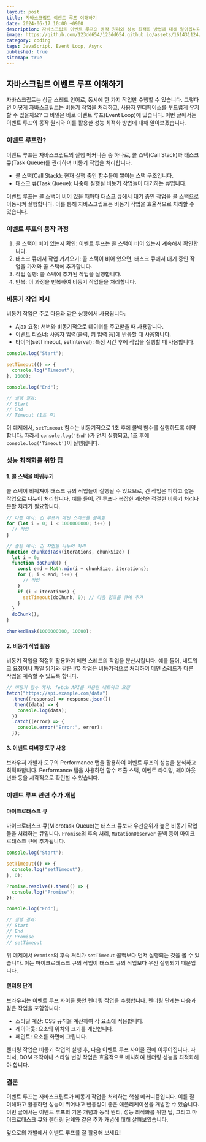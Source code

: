 ```yaml
---
layout: post
title: 자바스크립트 이벤트 루프 이해하기
date: 2024-06-17 10:00 +0900
description: 자바스크립트 이벤트 루프의 동작 원리와 성능 최적화 방법에 대해 알아봅니다.
image: https://github.com/123dd654/123dd654.github.io/assets/161431124/8c4e8c90-4d2f-4e6e-86aa-9df7ca98a3a3
category: coding
tags: JavaScript, Event Loop, Async
published: true
sitemap: true
---
```


## 자바스크립트 이벤트 루프 이해하기

자바스크립트는 싱글 스레드 언어로, 동시에 한 가지 작업만 수행할 수 있습니다. 그렇다면 어떻게 자바스크립트는 비동기 작업을 처리하고, 사용자 인터페이스를 부드럽게 유지할 수 있을까요? 그 비밀은 바로 이벤트 루프(Event Loop)에 있습니다. 이번 글에서는 이벤트 루프의 동작 원리와 이를 활용한 성능 최적화 방법에 대해 알아보겠습니다.

### 이벤트 루프란?

이벤트 루프는 자바스크립트의 실행 메커니즘 중 하나로, 콜 스택(Call Stack)과 태스크 큐(Task Queue)를 관리하며 비동기 작업을 처리합니다.

- 콜 스택(Call Stack): 현재 실행 중인 함수들이 쌓이는 스택 구조입니다.
- 태스크 큐(Task Queue): 나중에 실행될 비동기 작업들이 대기하는 큐입니다.

이벤트 루프는 콜 스택이 비어 있을 때마다 태스크 큐에서 대기 중인 작업을 콜 스택으로 이동시켜 실행합니다. 이를 통해 자바스크립트는 비동기 작업을 효율적으로 처리할 수 있습니다.

### 이벤트 루프의 동작 과정

1. 콜 스택이 비어 있는지 확인: 이벤트 루프는 콜 스택이 비어 있는지 계속해서 확인합니다.
2. 태스크 큐에서 작업 가져오기: 콜 스택이 비어 있으면, 태스크 큐에서 대기 중인 작업을 가져와 콜 스택에 추가합니다.
3. 작업 실행: 콜 스택에 추가된 작업을 실행합니다.
4. 반복: 이 과정을 반복하여 비동기 작업들을 처리합니다.

### 비동기 작업 예시

비동기 작업은 주로 다음과 같은 상황에서 사용됩니다:

- Ajax 요청: 서버와 비동기적으로 데이터를 주고받을 때 사용합니다.
- 이벤트 리스너: 사용자 입력(클릭, 키 입력 등)에 반응할 때 사용합니다.
- 타이머(setTimeout, setInterval): 특정 시간 후에 작업을 실행할 때 사용합니다.

```javascript
console.log("Start");

setTimeout(() => {
  console.log("Timeout");
}, 1000);

console.log("End");

// 실행 결과:
// Start
// End
// Timeout (1초 후)
```

이 예제에서, `setTimeout` 함수는 비동기적으로 1초 후에 콜백 함수를 실행하도록 예약합니다. 따라서 `console.log('End')`가 먼저 실행되고, 1초 후에 `console.log('Timeout')`이 실행됩니다.

### 성능 최적화를 위한 팁

#### 1. 콜 스택을 비워두기

콜 스택이 비워져야 태스크 큐의 작업들이 실행될 수 있으므로, 긴 작업은 피하고 짧은 작업으로 나누어 처리합니다. 예를 들어, 긴 루프나 복잡한 계산은 적절한 비동기 처리나 분할 처리가 필요합니다.

```javascript
// 나쁜 예시: 긴 루프가 메인 스레드를 블록함
for (let i = 0; i < 1000000000; i++) {
  // 작업
}

// 좋은 예시: 긴 작업을 나누어 처리
function chunkedTask(iterations, chunkSize) {
  let i = 0;
  function doChunk() {
    const end = Math.min(i + chunkSize, iterations);
    for (; i < end; i++) {
      // 작업
    }
    if (i < iterations) {
      setTimeout(doChunk, 0); // 다음 청크를 큐에 추가
    }
  }
  doChunk();
}

chunkedTask(1000000000, 10000);
```

#### 2. 비동기 작업 활용

비동기 작업을 적절히 활용하여 메인 스레드의 작업을 분산시킵니다. 예를 들어, 네트워크 요청이나 파일 읽기와 같은 I/O 작업은 비동기적으로 처리하여 메인 스레드가 다른 작업을 계속할 수 있도록 합니다.

```javascript
// 비동기 함수 예시: fetch API를 사용한 네트워크 요청
fetch("https://api.example.com/data")
  .then((response) => response.json())
  .then((data) => {
    console.log(data);
  })
  .catch((error) => {
    console.error("Error:", error);
  });
```

#### 3. 이벤트 디버깅 도구 사용

브라우저 개발자 도구의 Performance 탭을 활용하여 이벤트 루프의 성능을 분석하고 최적화합니다. Performance 탭을 사용하면 함수 호출 스택, 이벤트 타이밍, 레이아웃 변화 등을 시각적으로 확인할 수 있습니다.

### 이벤트 루프 관련 추가 개념

#### 마이크로태스크 큐

마이크로태스크 큐(Microtask Queue)는 태스크 큐보다 우선순위가 높은 비동기 작업들을 처리하는 큐입니다. `Promise`의 후속 처리, `MutationObserver` 콜백 등이 마이크로태스크 큐에 추가됩니다.

```javascript
console.log("Start");

setTimeout(() => {
  console.log("setTimeout");
}, 0);

Promise.resolve().then(() => {
  console.log("Promise");
});

console.log("End");

// 실행 결과:
// Start
// End
// Promise
// setTimeout
```

위 예제에서 `Promise`의 후속 처리가 `setTimeout` 콜백보다 먼저 실행되는 것을 볼 수 있습니다. 이는 마이크로태스크 큐의 작업이 태스크 큐의 작업보다 우선 실행되기 때문입니다.

#### 렌더링 단계

브라우저는 이벤트 루프 사이클 동안 렌더링 작업을 수행합니다. 렌더링 단계는 다음과 같은 작업을 포함합니다:

- 스타일 계산: CSS 규칙을 계산하여 각 요소에 적용합니다.
- 레이아웃: 요소의 위치와 크기를 계산합니다.
- 페인트: 요소를 화면에 그립니다.

렌더링 작업은 비동기 작업의 실행 후, 다음 이벤트 루프 사이클 전에 이루어집니다. 따라서, DOM 조작이나 스타일 변경 작업은 효율적으로 배치하여 렌더링 성능을 최적화해야 합니다.

### 결론

이벤트 루프는 자바스크립트가 비동기 작업을 처리하는 핵심 메커니즘입니다. 이를 잘 이해하고 활용하면 성능이 뛰어나고 반응성이 좋은 애플리케이션을 개발할 수 있습니다. 이번 글에서는 이벤트 루프의 기본 개념과 동작 원리, 성능 최적화를 위한 팁, 그리고 마이크로태스크 큐와 렌더링 단계와 같은 추가 개념에 대해 살펴보았습니다.

앞으로의 개발에서 이벤트 루프를 잘 활용해 보세요!
